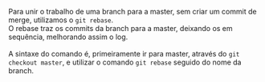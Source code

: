 Para unir o trabalho de uma branch para a master, sem criar um commit de merge, utilizamos o `git rebase`.<br>
O rebase traz os commits da branch para a master, deixando os em sequência, melhorando assim o log.<br><br>
A sintaxe do comando é, primeiramente ir para master, através do `git checkout master`, e utilizar o comando `git rebase` seguido do nome da branch.
